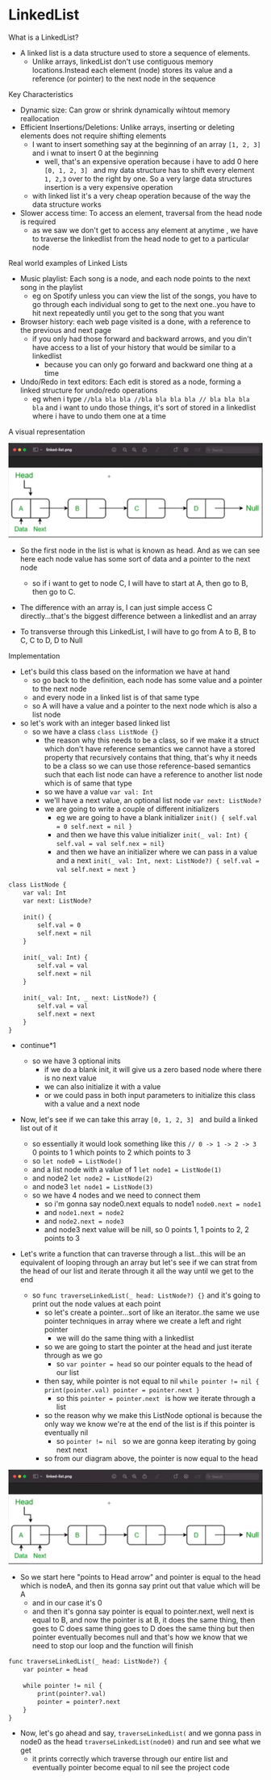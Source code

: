 # LinkedList
What is a LinkedList?
 - A linked list is a data structure used to store a sequence of elements.
    - Unlike arrays, linkedList don't use contiguous memory locations.Instead each element (node) stores its value and a reference (or pointer) to the next node in the sequence
 
 Key Characteristics
 - Dynamic size: Can grow or shrink dynamically wihtout memory reallocation
 - Efficient Insertions/Deletions: Unlike arrays, inserting or deleting elements does not require shifting elements
	- I want to insert something say at the beginning of an array `[1, 2, 3] ` and i wnat to insert 0 at the beginning
		- well, that's an expensive operation because i have to add 0 here `[0, 1, 2, 3] ` and my data structure has to shift every element `1, 2,3` over to the right by one. So a very large data structures insertion is a very expensive operation
	- with linked list it's a very cheap operation because of the way the data structure works
 - Slower access time: To access an element, traversal from the head node is required
	- as we saw we don't get to access any element at anytime , we have to traverse the linkedlist from the head node to get to a particular node
 
 Real world examples of Linked Lists
 - Music playlist: Each song is a node, and each node points to the next song in the playlist
	- eg on Spotify unless you can view the list of the songs, you have to go through each individual song to get to the next one..you have to hit next repeatedly until you get to the song that you want 
 - Browser history: each web page visited is a done, with a reference to the previous and next page
	- if you only had those forward and backward arrows, and you din't have access to a list of your history that would be similar to a linkedlist
		- because you can only go forward and backward one thing at a time
 - Undo/Redo in text editors: Each edit is stored as a node, forming a linked structure for undo/redo operations
	- eg when i type `//bla bla bla //bla bla bla bla // bla bla bla bla` and i want to undo those things, it's sort of stored in a linkedlist where i have to undo them one at a time

A visual representation

![linkedlist](./linkedlist.png)

- So the first node in the list is what is known as head. And as we can see here each node value has some sort of data and a pointer to the next node
	- so if i want to get to node C, I will have to start at A, then go to B, then go to C.
- The difference with an array is, I can just simple access C directly...that's the biggest difference between a linkedlist and an array

- To transverse through this LinkedList, I will have to go from  A to B, B to C, C to D, D to Null

Implementation 

- Let's build this class based on the information we have at hand
	- so go back to the definition, each node has some value and a pointer to the next node
	- and every node in a linked list is of that same type
	- so A will have a value and a pointer to the next node which is also a list node
- so let's work with an integer based linked list
	- so we have a class `class ListNode {}`
		- the reason why this needs to be a class, so if we make it a struct which don't have reference semantics we cannot have a stored property that recursively contains that thing, that's why it needs to be a class so we can use those reference-based semantics such that each list node can have a reference to another list node which is of same that type 
		- so we have a value `var val: Int`
		- we'll have a next value, an optional list node `var next: ListNode?`
		- we are going to write a couple of different initializers
			- eg we are going to have a blank initializer `init() { self.val = 0 self.next = nil }`
			- and then we have this value initializer  `init(_ val: Int) { self.val = val self.nex = nil}`
			- and then we have an initializer where we can pass in a value and a next `init(_ val: Int, next: ListNode?) { self.val = val self.next = next }` 
```
class ListNode {
	var val: Int
	var next: ListNode?
	
	init() {
		self.val = 0
		self.next = nil
	}

	init(_ val: Int) {
		self.val = val
		self.next = nil 
	}

	init(_ val: Int, _ next: ListNode?) {
		self.val = val
		self.next = next
	}
}
```

- continue*1
	- so we have 3 optional inits
		- if we do a blank init, it will give us a zero based node where there is no next value
		- we can also initialize it with a value 
		- or we could pass in both input parameters to initialize this class with a value and a next node

- Now, let's see if we can take this array `[0, 1, 2, 3] ` and build a linked list out of it
	- so essentially it would look something like this `// 0 -> 1 -> 2 -> 3` 0 points to 1 which points to 2 which points to 3
	- so `let node0 = ListNode()`
	- and a list node with a value of 1 `let node1 = ListNode(1)`
	- and node2 `let node2 = ListNode(2)`
	- and node3 `let node1 = ListNode(3)`
	- so we have 4 nodes and we need to connect them
		- so i'm gonna say node0.next equals to node1 `node0.next = node1`
		- and `node1.next = node2`
		- and `node2.next = node3`
		- and node3 next value will be nill, so 0 points 1, 1 points to 2, 2 points to 3
- Let's write a function that can traverse through a list...this will be an equivalent of looping through an array but let's see if we can strat from the head of our list and iterate through it all the way until we get to the end
	- so `func traverseLinkedList(_ head: ListNode?) {}` and it's going to print out the node values at each point
		- so let's create a pointer...sort of like an iterator..the same we use pointer techniques in array where we create a left and right pointer
			- we will do the same thing with a linkedlist
		- so we are going to start the pointer at the head and just iterate through as we go
			- so `var pointer = head` so our pointer equals to the head of our list
		- then say, while pointer is not equal to nil `while pointer != nil { print(pointer.val) pointer = pointer.next }`
			- so this `pointer = pointer.next ` is how we iterate through a list
		- so the reason why we make this ListNode optional is because the only way we know we're at the end of the list is if this pointer is eventually nil
			- so `pointer != nil ` so we are gonna keep iterating by going next next
		- so from our diagram above, the pointer is now equal to the head

![linkedlist](./linkedlist.png)

- So we start here "points to Head arrow" and pointer is equal to the head which is nodeA, and then its gonna say print out that value which will be A
	- and in our case it's 0 
	- and then it's gonna say pointer is equal to pointer.next, well next is equal to B, and now the pointer is at B, it does the same thing, then goes to C does same thing goes to D does the same thing but then pointer eventually becomes null and that's how we know that we need to stop our loop and the function will finish

```
func traverseLinkedList(_ head: ListNode?) {
	var pointer = head

	while pointer != nil {
		print(pointer?.val) 
		pointer = pointer?.next
	}
}
```

- Now, let's go ahead and say, `traverseLinkedList(` and we gonna pass in node0 as the head `traverseLinkedList(node0)` and run and see what we get
	- it prints correctly which traverse through our entire list and eventually pointer become equal to nil see the project code 
